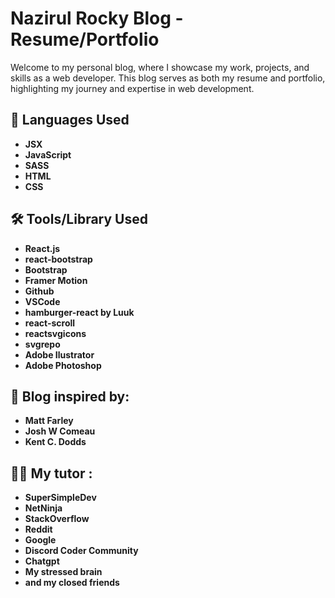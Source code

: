 # Nazirul Rocky Blog - Resume/Portfolio

Welcome to my personal blog, where I showcase my work, projects, and skills as a web developer. This blog serves as both my resume and portfolio, highlighting my journey and expertise in web development.

## 🚀 Languages Used
- **JSX**
- **JavaScript**
- **SASS**
- **HTML**
- **CSS**

## 🛠 Tools/Library Used
- **React.js**
- **react-bootstrap**
- **Bootstrap**
- **Framer Motion**
- **Github**
- **VSCode**
- **hamburger-react by Luuk**
- **react-scroll**
- **reactsvgicons**
- **svgrepo**
- **Adobe Ilustrator**
- **Adobe Photoshop**

## 🙌 Blog inspired by: 
- **Matt Farley**
- **Josh W Comeau**
- **Kent C. Dodds**

## 🧑‍🏫 My tutor :
- **SuperSimpleDev**
- **NetNinja**
- **StackOverflow**
- **Reddit**
- **Google**
- **Discord Coder Community**
- **Chatgpt**
- **My stressed brain**
- **and my closed friends**
